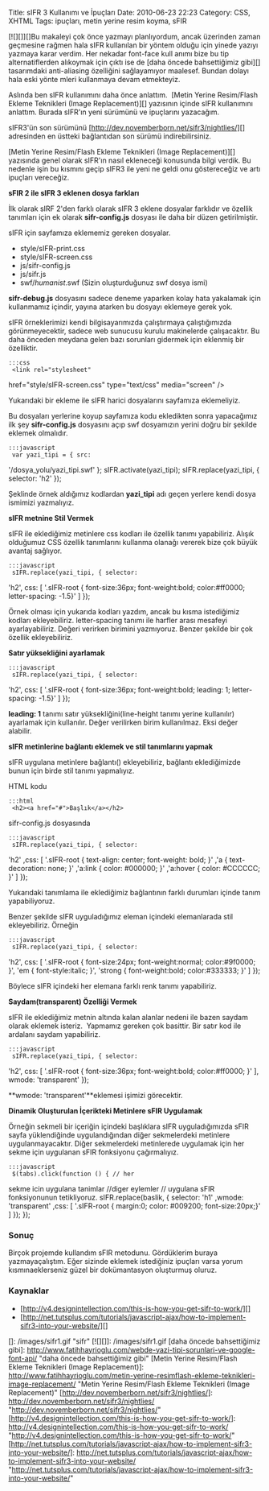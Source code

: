 Title: sIFR 3 Kullanımı ve İpuçları
Date: 2010-06-23 22:23
Category: CSS, XHTML
Tags: ipuçları, metin yerine resim koyma, sFIR

[![][]][]Bu makaleyi çok önce yazmayı planlıyordum, ancak üzerinden
zaman geçmesine rağmen hala sIFR kullanılan bir yöntem olduğu için
yinede yazıyı yazmaya karar verdim. Her nekadar font-face kull anımı
bize bu tip alternatiflerden alıkoymak için çıktı ise de [daha öncede bahsettiğimiz gibi][] tasarımdaki anti-aliasing özelliğini sağlayamıyor
maalesef. Bundan dolayı hala eski yönte mleri kullanmaya devam
etmekteyiz.

Aslında ben sIFR kullanımını daha önce anlattım.  [Metin Yerine Resim/Flash Ekleme Teknikleri (Image Replacement)][] yazısının içinde
sIFR kullanımını anlattım. Burada sIFR'ın yeni sürümünü ve ipuçlarını
yazacağım. 

sIFR3'ün son sürümünü [http://dev.novemberborn.net/sifr3/nightlies/][]
adresinden en üstteki bağlantıdan son sürümü indirebilirsiniz.

[Metin Yerine Resim/Flash Ekleme Teknikleri (Image Replacement)][]
yazısında genel olarak sIFR'ın nasıl ekleneceği konusunda bilgi verdik.
Bu nedenle işin bu kısmını geçip sIFR3 ile yeni ne geldi onu
göstereceğiz ve artı ipuçları vereceğiz. <!--more-->

**sFIR 2 ile sIFR 3 eklenen dosya farkları**

İlk olarak sIRF 2'den farklı olarak sIFR 3 eklene dosyalar farklıdır ve
özellik tanımları için ek olarak **sifr-config.js** dosyası ile daha bir
düzen getirilmiştir.

sIFR için sayfamıza eklememiz gereken dosyalar.

-   style/sIFR-print.css
-   style/sIFR-screen.css
-   js/sifr-config.js
-   js/sifr.js
-   swf/*humanist*.swf (Sizin oluşturduğunuz swf dosya ismi)

**sifr-debug.js** dosyasını sadece deneme yaparken kolay hata yakalamak
için kullanmamız içindir, yayına atarken bu dosyayı eklemeye gerek yok.

sIFR örneklerimizi kendi bilgisayarımızda çalıştırmaya çalıştığımızda
görünmeyecektir, sadece web sunucusu kurulu makinelerde çalışacaktır. Bu
daha önceden meydana gelen bazı sorunları gidermek için eklenmiş bir
özelliktir.

	:::css
	 <link rel="stylesheet"
href="style/sIFR-screen.css" type="text/css" media="screen" /> <link
rel="stylesheet" href="style/sIFR-print.css" type="text/css"
media="print" /> <script type="text/javascript"
src="js/sifr.js"></script> <script type="text/javascript"
src="js/sifr-config.js"></script> 

Yukarıdaki bir ekleme ile sIFR harici dosyalarını sayfamıza eklemeliyiz.

Bu dosyaları yerlerine koyup sayfamıza kodu ekledikten sonra yapacağımız
ilk şey **sifr-config.js** dosyasını açıp swf dosyamızın yerini doğru
bir şekilde eklemek olmalıdır.

	:::javascript
	 var yazi_tipi = { src:
'/dosya_yolu/yazi_tipi.swf' }; sIFR.activate(yazi_tipi);
sIFR.replace(yazi_tipi, { selector: 'h2' }); 

Şeklinde örnek aldığımız kodlardan **yazi_tipi** adı geçen yerlere
kendi dosya ismimizi yazmalıyız.

**sIFR metnine Stil Vermek**

sIFR ile eklediğimiz metinlere css kodları ile özellik tanımı
yapabiliriz. Alışık olduğumuz CSS özellik tanımlarını kullanma olanağı
vererek bize çok büyük avantaj sağlıyor.

	:::javascript
	 sIFR.replace(yazi_tipi, { selector:
'h2', css: [ '.sIFR-root { font-size:36px; font-weight:bold; color:#ff0000; letter-spacing: -1.5}' ] }); 

Örnek olması için yukarıda kodları yazdım, ancak bu kısma istediğimiz
kodları ekleyebiliriz. letter-spacing tanımı ile harfler arası mesafeyi
ayarlayabiliriz. Değeri verirken birimini yazmıyoruz. Benzer şekilde bir
çok özellik ekleyebiliriz.

**Satır yüksekliğini ayarlamak**

	:::javascript
	 sIFR.replace(yazi_tipi, { selector:
'h2', css: [ '.sIFR-root { font-size:36px; font-weight:bold; leading: 1; letter-spacing: -1.5}' ] }); 

**leading: 1** tanımı satır yüksekliğini(line-height tanımı yerine
kullanılır) ayarlamak için kullanılır. Değer verilirken birim
kullanılmaz. Eksi değer alabilir.

**sIFR metinlerine bağlantı eklemek ve stil tanımlarını yapmak**

sIFR uygulana metinlere bağlantı(<a>) ekleyebiliriz, bağlantı
eklediğimizde bunun için birde stil tanımı yapmalıyız.

HTML kodu

	:::html
	 <h2><a href="#">Başlık</a></h2>


sifr-config.js dosyasında

	:::javascript
	 sIFR.replace(yazi_tipi, { selector:
'h2' ,css: [ '.sIFR-root { text-align: center; font-weight: bold; }' ,'a
{ text-decoration: none; }' ,'a:link { color: #000000; }' ,'a:hover {
color: #CCCCCC; }' ] }); 

Yukarıdaki tanımlama ile eklediğimiz bağlantının farklı durumları içinde
tanım yapabiliyoruz. 

Benzer şekilde sIFR uyguladığımız eleman içindeki elemanlarada stil
ekleyebiliriz. Örneğin

	:::javascript
	 sIFR.replace(yazi_tipi, { selector:
'h2', css: [ '.sIFR-root { font-size:24px; font-weight:normal;
color:#9f0000; }', 'em { font-style:italic; }', 'strong {
font-weight:bold; color:#333333; }' ] }); 

Böylece sIFR içindeki her elemana farklı renk tanımı yapabiliriz.

**Saydam(transparent) Özelliği Vermek**

sIFR ile eklediğimiz metnin altında kalan alanlar nedeni ile bazen
saydam olarak eklemek isteriz.  Yapmamız gereken çok basittir. Bir satır
kod ile ardalanı saydam yapabiliriz.

	:::javascript
	 sIFR.replace(yazi_tipi, { selector:
'h2', css: [ '.sIFR-root { font-size:36px; font-weight:bold; color:#ff0000; }' ], wmode: 'transparent' }); 

**wmode: 'transparent'**eklemesi işimizi görecektir.

**Dinamik Oluşturulan İçerikteki Metinlere sFIR Uygulamak**

Örneğin sekmeli bir içeriğin içindeki başlıklara sIFR uyguladığımızda
sFIR sayfa yüklendiğinde uygulandığından diğer sekmelerdeki metinlere
uygulanmayacaktır. Diğer sekmelerdeki metinlerede uygulamak için her
sekme için uygulanan sFIR fonksiyonu çağırmalıyız.

	:::javascript
	 $(tabs).click(function () { // her
sekme icin uygulana tanimlar //diger eylemler // uygulana sFIR
fonksiyonunun tetikliyoruz. sIFR.replace(baslik, { selector: 'h1'
,wmode: 'transparent' ,css: [ '.sIFR-root { margin:0; color: #009200; font-size:20px;}' ] }); }); 

### Sonuç

Birçok projemde kullandım sFIR metodunu. Gördüklerim buraya
yazmayaçalıştım. Eğer sizinde eklemek istediğiniz ipuçları varsa yorum
kısmınaeklerseniz güzel bir dokümantasyon oluşturmuş oluruz.

### Kaynaklar

-   [http://v4.designintellection.com/this-is-how-you-get-sifr-to-work/][]
-   [http://net.tutsplus.com/tutorials/javascript-ajax/how-to-implement-sifr3-into-your-website/][]

</p>

  []: /images/sifr1.gif "sifr"
  [![][]]: /images/sifr1.gif
  [daha öncede bahsettiğimiz gibi]: http://www.fatihhayrioglu.com/webde-yazi-tipi-sorunlari-ve-google-font-api/
    "daha öncede bahsettiğimiz gibi"
  [Metin Yerine Resim/Flash Ekleme Teknikleri (Image Replacement)]: http://www.fatihhayrioglu.com/metin-yerine-resimflash-ekleme-teknikleri-image-replacement/
    "Metin Yerine Resim/Flash Ekleme Teknikleri (Image Replacement)"
  [http://dev.novemberborn.net/sifr3/nightlies/]: http://dev.novemberborn.net/sifr3/nightlies/
    "http://dev.novemberborn.net/sifr3/nightlies/"
  [http://v4.designintellection.com/this-is-how-you-get-sifr-to-work/]: http://v4.designintellection.com/this-is-how-you-get-sifr-to-work/
    "http://v4.designintellection.com/this-is-how-you-get-sifr-to-work/"
  [http://net.tutsplus.com/tutorials/javascript-ajax/how-to-implement-sifr3-into-your-website/]: http://net.tutsplus.com/tutorials/javascript-ajax/how-to-implement-sifr3-into-your-website/
    "http://net.tutsplus.com/tutorials/javascript-ajax/how-to-implement-sifr3-into-your-website/"
